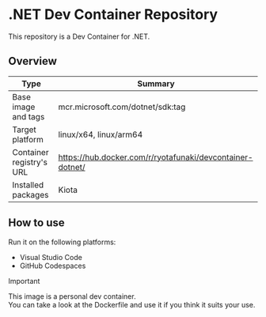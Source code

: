 # .NET Dev Container Repository

This repository is a Dev Container for .NET.

## Overview

| Type | Summary |
| --- | --- |
| Base image and tags | mcr.microsoft.com/dotnet/sdk:tag |
| Target platform | linux/x64, linux/arm64 |
| Container registry's URL | https://hub.docker.com/r/ryotafunaki/devcontainer-dotnet/ |
| Installed packages | Kiota |

## How to use

Run it on the following platforms:
- Visual Studio Code
- GitHub Codespaces

> [!IMPORTANT]  
> This image is a personal dev container.  
> You can take a look at the Dockerfile and use it if you think it suits your use.
